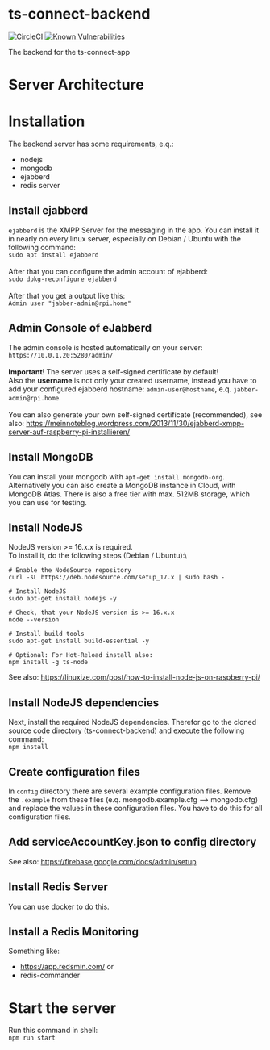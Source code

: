 # ts-connect-backend

[![CircleCI](https://circleci.com/gh/JuKu/ts-connect-backend/tree/master.svg?style=svg)](https://circleci.com/gh/JuKu/ts-connect-backend/tree/master)
[![Known Vulnerabilities](https://snyk.io/test/github/JuKu/ts-connect-backend/badge.svg)](https://snyk.io/test/github/JuKu/ts-connect-backend)

The backend for the ts-connect-app

# Server Architecture

# Installation

The backend server has some requirements, e.q.:
  - nodejs
  - mongodb
  - ejabberd
  - redis server

## Install ejabberd

`ejabberd` is the XMPP Server for the messaging in the app.
You can install it in nearly on every linux server, especially on Debian / Ubuntu with the following command:\
`sudo apt install ejabberd`\
\
After that you can configure the admin account of ejabberd:\
`sudo dpkg-reconfigure ejabberd`\
\
After that you get a output like this:\
`Admin user "jabber-admin@rpi.home"`

## Admin Console of eJabberd

The admin console is hosted automatically on your server:\
`https://10.0.1.20:5280/admin/`\
\
**Important**! The server uses a self-signed certificate by default!\
Also the **username** is not only your created username, instead you have to add your configured ejabberd hostname: `admin-user@hostname`, e.q. `jabber-admin@rpi.home`.\
\
You can also generate your own self-signed certificate (recommended), see also: https://meinnoteblog.wordpress.com/2013/11/30/ejabberd-xmpp-server-auf-raspberry-pi-installieren/

## Install MongoDB

You can install your mongodb with `apt-get install mongodb-org`.\
Alternatively you can also create a MongoDB instance in Cloud, with MongoDB Atlas. There is also a free tier with max. 512MB storage, which you can use for testing.

## Install NodeJS

NodeJS version >= 16.x.x is required.\
To install it, do the following steps (Debian / Ubuntu):\
```shell
# Enable the NodeSource repository
curl -sL https://deb.nodesource.com/setup_17.x | sudo bash -

# Install NodeJS
sudo apt-get install nodejs -y

# Check, that your NodeJS version is >= 16.x.x
node --version

# Install build tools
sudo apt-get install build-essential -y

# Optional: For Hot-Reload install also:
npm install -g ts-node
```

See also: https://linuxize.com/post/how-to-install-node-js-on-raspberry-pi/

## Install NodeJS dependencies

Next, install the required NodeJS dependencies. Therefor go to the cloned source code directory (ts-connect-backend) and execute the following command:\
`npm install`

## Create configuration files

In `config` directory there are several example configuration files.
Remove the `.example` from these files (e.q. mongodb.example.cfg --> mongodb.cfg) and replace the values in these configuration files.
You have to do this for all configuration files.

## Add serviceAccountKey.json to config directory

See also: https://firebase.google.com/docs/admin/setup

## Install Redis Server

You can use docker to do this.

## Install a Redis Monitoring

Something like:

  - https://app.redsmin.com/ or
  - redis-commander

# Start the server

Run this command in shell:\
`npm run start`
